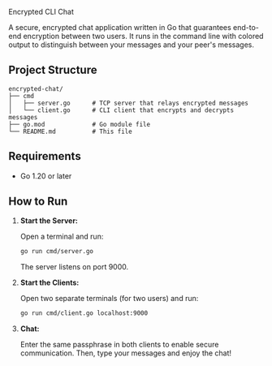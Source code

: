 Encrypted CLI Chat

A secure, encrypted chat application written in Go that guarantees end-to-end encryption between two users. It runs in the command line with colored output to distinguish between your messages and your peer's messages.

## Project Structure

```
encrypted-chat/
├── cmd
│   ├── server.go      # TCP server that relays encrypted messages
│   └── client.go      # CLI client that encrypts and decrypts messages
├── go.mod             # Go module file
└── README.md          # This file
```

## Requirements

- Go 1.20 or later

## How to Run

1. **Start the Server:**

   Open a terminal and run:
   ```bash
   go run cmd/server.go
   ```
   The server listens on port 9000.

2. **Start the Clients:**

   Open two separate terminals (for two users) and run:
   ```bash
   go run cmd/client.go localhost:9000
   ```
3. **Chat:**

   Enter the same passphrase in both clients to enable secure communication. Then, type your messages and enjoy the chat!